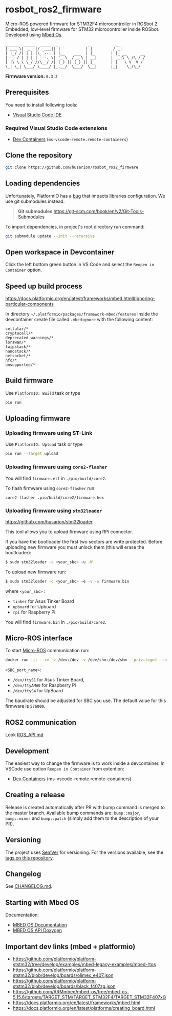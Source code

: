 # rosbot_ros2_firmware
Micro-ROS powered firmware for STM32F4 microcontroller in ROSbot 2. Embedded, low-level firmware for STM32 microcontroller inside ROSbot. Developed using [Mbed Os](https://os.mbed.com/mbed-os/).

```
______  _____  _____  _             _           __
| ___ \|  _  |/  ___|| |           | |         / _|
| |_/ /| | | |\ `--. | |__    ___  | |_       | |_ __      __
|    / | | | | `--. \| '_ \  / _ \ | __|      |  _|\ \ /\ / /
| |\ \ \ \_/ //\__/ /| |_) || (_) || |_       | |   \ V  V /
\_| \_| \___/ \____/ |_.__/  \___/  \__|      |_|    \_/\_/
```
**Firmware version:** `0.3.2`

## Prerequisites
You need to install following tools:
* [Visual Studio Code IDE](https://code.visualstudio.com/)

### Required Visual Studio Code extensions
* [Dev Containers](https://marketplace.visualstudio.com/items?itemName=ms-vscode-remote.remote-containers) (`ms-vscode-remote.remote-containers`)

## Clone the repository
```bash
git clone https://github.com/husarion/rosbot_ros2_firmware
```

## Loading dependencies
Unfortunately, PlatformIO has a [bug](https://github.com/platformio/platform-ststm32/issues/491) that impacts libraries configuration. We use git submodules instead.

> **Git submodules**
> https://git-scm.com/book/en/v2/Git-Tools-Submodules

To import dependencies, in project's root directory run command:

```bash
git submodule update --init --recursive
```

## Open workspace in Devcontainer
Click the left bottom green button in VS Code and select the `Reopen in Container` option.

## Speed up build process
https://docs.platformio.org/en/latest/frameworks/mbed.html#ignoring-particular-components

In directory `~/.platformio/packages/framework-mbed/features` inside the devcontainer create file called `.mbedignore` with the following content:

```
cellular/*
cryptocell/*
deprecated_warnings/*
lorawan/*
lwipstack/*
nanostack/*
netsocket/*
nfc/*
unsupported/*
```

## Build firmware
Use `PlatformIO: Build` task or type
```bash
pio run
```

## Uploading firmware

### Uploading firmware using ST-Link
Use `PlatformIO: Upload` task or type
```bash
pio run --target upload
```

### Uploading firmware using `core2-flasher`
You will find `firmware.elf` in `./pio/build/core2`.


To flash firmware using `core2-flasher` run:
```
core2-flasher .pio/build/core2/firmware.hex
```

### Uploading firmware using `stm32loader`
https://github.com/husarion/stm32loader

This tool allows you to upload firmware using RPi connector.

If you have the bootloader the first two sectors are write protected. Before uploading new firmware you must unlock them (this will erase the bootloader):

```bash
$ sudo stm32loader -c <your_sbc> -u -W
```

To upload new firmware run:
```bash
$ sudo stm32loader -c <your_sbc> -e -v -w firmware.bin
```

where `<your_sbc>` :
* `tinker` for Asus Tinker Board
* `upboard` for Upboard
* `rpi` for Raspberry Pi

You will find `firmware.bin` in `./pio/build/core2`.

## Micro-ROS interface
To start [Micro-ROS](https://micro.ros.org/) communication run:

```bash
docker run -it --rm -v /dev:/dev -v /dev/shm:/dev/shm --privileged --net=host microros/micro-ros-agent:humble serial -D <SBC_port_name>  serial -b 576000
```

`<SBC_port_name>`:
- `/dev/ttyS1` for Asus Tinker Board,
- `/dev/ttyAMA0` for Raspberry Pi
- `/dev/ttyS4` for UpBoard

The baudrate should be adjusted for SBC you use. The default value for this firmware is `576000`.

## ROS2 communication
Look [ROS_API.md](./ROS_API.md)

## Development
The easiest way to change the firmware is to work inside a devcontainer.
In VSCode use option `Reopen in Container` from extention:
- [Dev Containers](https://marketplace.visualstudio.com/items?itemName=ms-vscode-remote.remote-containers) (ms-vscode-remote.remote-containers)

## Creating a release

Release is created automatically after PR with bump command is merged to the master branch. Available bump commands are: `bump::major`, `bump::minor` and `bump::patch` (simply add them to the description of your PR).

## Versioning

The project uses [SemVer](http://semver.org/) for versioning. For the versions available, see the [tags on this repository](https://github.com/husarion/rosbot-firmware-new/tags).

## Changelog

See [CHANGELOG.md](CHANGELOG.md).

## Starting with Mbed OS

Documentation:
* [MBED OS Documentation](https://os.mbed.com/docs/v5.14/)
* [MBED OS API Doxygen](https://os.mbed.com/docs/v5.14/mbed-os-api-doxy/modules.html)


## Important dev links (mbed + platformio)
* https://github.com/platformio/platform-ststm32/tree/develop/examples/mbed-legacy-examples/mbed-rtos
* https://github.com/platformio/platform-ststm32/blob/develop/boards/olimex_e407.json
* https://github.com/platformio/platform-ststm32/blob/develop/boards/black_f407zg.json
* https://github.com/ARMmbed/mbed-os/tree/mbed-os-5.15.6/targets/TARGET_STM/TARGET_STM32F4/TARGET_STM32F407xG
* https://docs.platformio.org/en/latest/frameworks/mbed.html
* https://docs.platformio.org/en/latest/platforms/creating_board.html